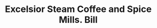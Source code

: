 ---
doi: 10.7916/D8QC1FNM
date_other: '1865'
date_other_textual: '1865'
form: printed ephemera
genre:
- Invoices
name:
- Excelsior Steam Coffee and Spice Mills
- J. P. Huntoon
object_in_context_url: https://biggert.cul.columbia.edu/items/view/ave_biggert_01640
subject_hierarchical_geographic:
- Paterson, New Jersey, United States
subject_name:
- Excelsior Steam Coffee and Spice Mills
- J. P. Huntoon
title: Excelsior Steam Coffee and Spice Mills. Bill
sort_title: Excelsior Steam Coffee and Spice Mills. Bill
call_number: ave_biggert_01640
coordinates:
- 40.914746,-74.162826
pid: ave_biggert_01640
identifiers: ave_biggert_01640
thumbnail: https://derivativo-3.library.columbia.edu/iiif/2/ldpd:490771/full/!256,256/0/native.jpg
permalink: "/items/ave_biggert_01640/"
layout: iiif-image-page
---